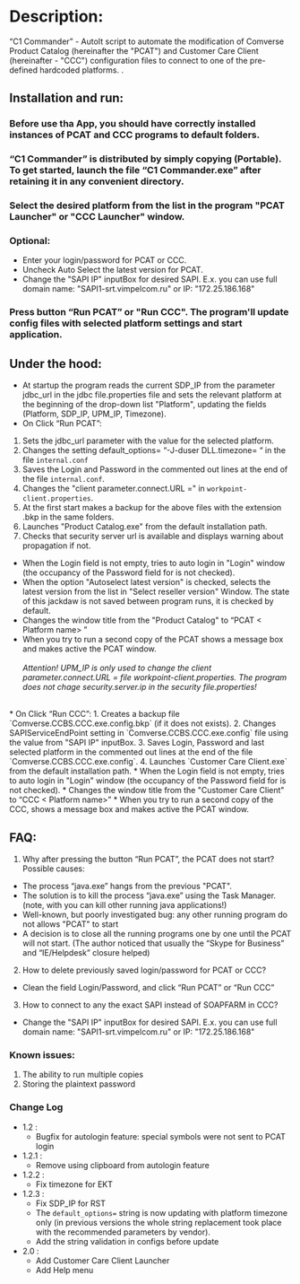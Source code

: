 # Description:
“C1 Commander” - AutoIt script to automate the modification of Comverse Product Catalog (hereinafter the "PCAT") and Customer Care Client (hereinafter - "CCC") configuration files to connect to one of the pre-defined hardcoded platforms. .

## Installation and run:
### Before use tha App, you should have correctly installed instances of PCAT and CCC programs to default folders.
### “C1 Commander” is distributed by simply copying (Portable). To get started, launch the file “C1 Commander.exe” after retaining it in any convenient directory.
### Select the desired platform from the list in the program "PCAT Launcher" or "CCC Launcher" window.
### Optional:
* Enter your login/password for PCAT or CCC.
* Uncheck Auto Select the latest version for PCAT.
* Change the "SAPI IP" inputBox for desired SAPI. E.x. you can use full domain name: "SAPI1-srt.vimpelcom.ru" or IP: "172.25.186.168"
### Press button “Run PCAT” or "Run CCC". The program'll update config files with selected platform settings and start application.

## Under the hood:
* At startup the program reads the current SDP_IP from the parameter jdbc_url in the jdbc file.properties file and sets the relevant platform at the beginning of the drop-down list "Platform", updating the fields (Platform, SDP_IP, UPM_IP, Timezone).<br>
* On Click “Run PCAT”:
1. Sets the jdbc_url parameter with the value for the selected platform.
2. Changes the setting default_options= “-J-duser DLL.timezone= “ in the file `internal.conf`
3. Saves the Login and Password in the commented out lines at the end of the file `internal.conf`.
4. Changes the "client parameter.connect.URL =" in  `workpoint-client.properties`.
5. At the first start makes a backup for the above files with the extension .bkp in the same folders.
6. Launches "Product Catalog.exe" from the default installation path.
7. Checks that security server url is available and displays warning about propagation if not.

* When the Login field is not empty,  tries to auto login in "Login" window (the occupancy of the Password field for is not checked).
* When the option "Autoselect latest version" is checked, selects the latest version from the list in "Select reseller version" Window.
The state of this jackdaw is not saved between program runs, it is checked by default.
* Changes the window title from the "Product Catalog" to  “PCAT < Platform name> <Timezone>”
* When you try to run a second copy of the PCAT shows a message box and makes active the PCAT window.
</br></br>
*Attention! UPM_IP is only used to change the client parameter.connect.URL = file workpoint-client.properties.
The program does not chage security.server.ip in the security file.properties!*
</br>
* On Click “Run CCC”:
1. Creates a backup file `Comverse.CCBS.CCC.exe.config.bkp` (if it does not exists).
2. Changes SAPIServiceEndPoint setting in `Comverse.CCBS.CCC.exe.config` file using the value from "SAPI IP" inputBox.
3. Saves Login, Password and last selected platform in the commented out lines at the end of the file `Comverse.CCBS.CCC.exe.config`.
4. Launches `Customer Care Client.exe` from the default installation path.
* When the Login field is not empty,  tries to auto login in "Login" window (the occupancy of the Password field for is not checked).
* Changes the window title from the "Customer Care Client" to  “CCC < Platform name>”
* When you try to run a second copy of the CCC, shows a message box and makes active the PCAT window.
</br>

## FAQ:
1. Why after pressing the button “Run PCAT”, the PCAT does not start? Possible causes:
* The process “java.exe” hangs from the previous "PCAT".
* The solution is to kill the process “java.exe” using the Task Manager. (note, with you can kill other running java applications!)
 * Well-known, but poorly investigated bug: any other running program do not allows "PCAT" to start
* A decision is to close all the running programs one by one until the PCAT will not start. (The author noticed that usually the “Skype for Business” and “IE/Helpdesk” closure helped)
2. How to delete previously saved login/password for PCAT or CCC?
* Clean the field Login/Password, and click “Run PCAT” or “Run CCC”
3. How to connect to any the exact SAPI instead of SOAPFARM in CCC?
* Change the "SAPI IP" inputBox for desired SAPI. E.x. you can use full domain name: "SAPI1-srt.vimpelcom.ru" or IP: "172.25.186.168"

### Known issues:
1. The ability to run multiple copies
2. Storing the plaintext password

### Change Log
* 1.2 :
	* Bugfix for autologin feature: special symbols were not sent to PCAT login
* 1.2.1 :
	* Remove using clipboard from autologin feature
* 1.2.2 :
	* Fix timezone for EKT
* 1.2.3 :
	* Fix SDP_IP for RST
	* The `default_options=` string is now updating with platform timezone only (in previous versions the whole string replacement took place with the recommended parameters by vendor).
	* Add the string validation in configs before update
* 2.0 :
	* Add Customer Care Client Launcher
	* Add Help menu